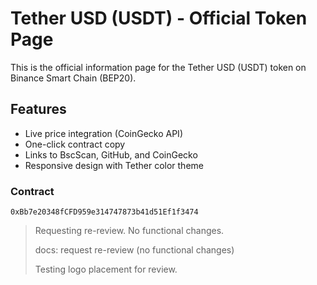 # Tether USD (USDT) - Official Token Page

This is the official information page for the Tether USD (USDT) token on Binance Smart Chain (BEP20).

## Features
- Live price integration (CoinGecko API)
- One-click contract copy
- Links to BscScan, GitHub, and CoinGecko
- Responsive design with Tether color theme

### Contract
`0xBb7e20348fCFD959e314747873b41d51Ef1f3474`

> Requesting re-review. No functional changes.
>
> docs: request re-review (no functional changes)
>
> Testing logo placement for review.


